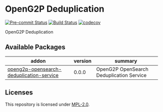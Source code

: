 # OpenG2P Deduplication
[![Pre-commit Status](https://github.com/OpenG2P/openg2p-deduplicationservice/actions/workflows/pre-commit.yml/badge.svg?branch=develop)](https://github.com/OpenG2P/openg2p-deduplicationservice/actions/workflows/pre-commit.yml?query=branch%3Adevelop)
[![Build Status](https://github.com/OpenG2P/openg2p-deduplicationservice/actions/workflows/test.yml/badge.svg?branch=develop)](https://github.com/OpenG2P/openg2p-deduplicationservice/actions/workflows/test.yml?query=branch%3Adevelop)
[![codecov](https://codecov.io/gh/OpenG2P/openg2p-deduplicationservice/branch/develop/graph/badge.svg)](https://codecov.io/gh/OpenG2P/openg2p-deduplicationservice)

OpenG2P Deduplication

## Available Packages

addon | version | summary
----- | ------- | -------
[openg2p-opensearch-deduplication-service](openg2p-opensearch-deduplication-service/) | 0.0.0 | OpenG2P OpenSearch Deduplication Service

## Licenses

This repository is licensed under [MPL-2.0](LICENSE).
